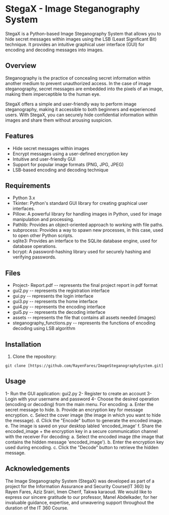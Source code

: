 # StegaX - Image Steganography System

StegaX is a Python-based Image Steganography System that allows you to hide secret messages within images using the LSB (Least Significant Bit) technique. It provides an intuitive graphical user interface (GUI) for encoding and decoding messages into images.

## Overview

Steganography is the practice of concealing secret information within another medium to prevent unauthorized access. In the case of image steganography, secret messages are embedded into the pixels of an image, making them imperceptible to the human eye.

StegaX offers a simple and user-friendly way to perform image steganography, making it accessible to both beginners and experienced users. With StegaX, you can securely hide confidential information within images and share them without arousing suspicion.

## Features

- Hide secret messages within images
- Encrypt messages using a user-defined encryption key
- Intuitive and user-friendly GUI
- Support for popular image formats (PNG, JPG, JPEG)
- LSB-based encoding and decoding technique

## Requirements

- Python 3.x
- Tkinter: Python's standard GUI library for creating graphical user interfaces.
- Pillow: A powerful library for handling images in Python, used for image manipulation and processing.
- Pathlib: Provides an object-oriented approach to working with file paths.
- subprocess: Provides a way to spawn new processes, in this case, used to open other Python scripts.
- sqlite3: Provides an interface to the SQLite database engine, used for database operations.
- bcrypt: A password-hashing library used for securely hashing and verifying passwords.

## Files
- Project- Report.pdf           -- represents the final project report in pdf format
- gui2.py                       -- represents the registration interface
- gui.py                        -- represents the login interface 
- gui3.py                       -- represents the home interface
- gui4.py                       -- represents the encoding interface
- gui5.py                       -- represents the decoding interface
- assets                        -- represents the file that contains all assets needed (images)
- steganography_functions.py    -- represents the functions of encoding decoding using LSB algorithm


## Installation

1. Clone the repository:

```shell
git clone [https://github.com/RayenFares/ImageSteganographySystem.git]
```

## Usage

1- Run the GUI application: gui2.py
2- Register to create an account
3- Login with your username and password
4- Choose the desired operation (encoding or decoding) from the main menu.
  For encoding:
    a. Enter the secret message to hide.
    b. Provide an encryption key for message encryption.
    c. Select the cover image (the image in which you want to hide the message).
    d. Click the "Encode" button to generate the encoded image.
    e. The image is saved on your desktop labled 'encoded_image'
    f. Share the encoded_image + the encryption key in a secure communication channel with the receiver
  For decoding:
    a. Select the encoded image (the image that contains the hidden message 'encoded_image').
    b. Enter the encryption key used during encoding.
    c. Click the "Decode" button to retrieve the hidden message.
    
## Acknowledgements

The Image Steganography System (StegaX) was developed as part of a project for the Information Assurance and Security Course(IT 360) by Rayen Fares, Aziz Srairi, Imen Cherif, Takwa karaoud.
We would like to express our sincere gratitude to our professor, Manel Abdelkader, for her invaluable guidance, expertise, and unwavering support throughout the duration of the IT 360 Course. 
